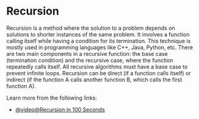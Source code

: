 # Recursion

Recursion is a method where the solution to a problem depends on solutions to shorter instances of the same problem. It involves a function calling itself while having a condition for its termination. This technique is mostly used in programming languages like C++, Java, Python, etc. There are two main components in a recursive function: the base case (termination condition) and the recursive case, where the function repeatedly calls itself. All recursive algorithms must have a base case to prevent infinite loops. Recursion can be direct (if a function calls itself) or indirect (if the function A calls another function B, which calls the first function A).

Learn more from the following links:

- [@video@Recursion in 100 Seconds](https://www.youtube.com/watch?v=rf60MejMz3E)
